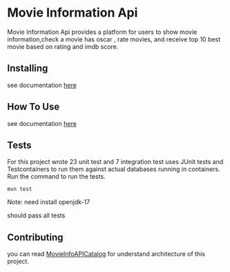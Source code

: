 # Movie Information Api
Movie Information Api provides a platform for users to show movie information,check a movie has oscar , rate movies, and receive top 10 best movie based on rating and imdb score.

## Installing
see documentation [here](/MovieInfo/docs/how_to_run.md)

## How To Use
see documentation [here](/MovieInfo/docs/how_to_test.md)

## Tests
For this project wrote 23 unit test and 7 integration test uses JUnit tests and Testcontainers to run them against actual databases running in containers.
Run the command to run the tests.
```shell
mvn test
```
Note: need install openjdk-17

should pass all tests

## Contributing
you can read [MovieInfoAPICatalog](/MovieInfo/docs/MovieInfoAPICatalog.pdf) for understand architecture of this project.

